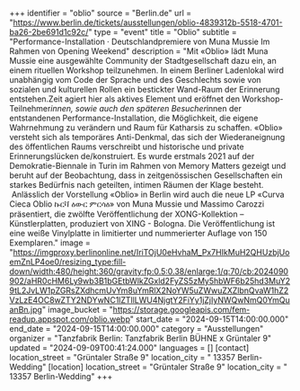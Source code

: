 +++
identifier = "oblio"
source = "Berlin.de"
url = "https://www.berlin.de/tickets/ausstellungen/oblio-4839312b-5518-4701-ba26-2be691d1c92c/"
type = "event"
title = "Oblio"
subtitle = "Performance-Installation · Deutschlandpremiere von Muna Mussie Im Rahmen von Opening Weekend"
description = "Mit «Oblio» lädt Muna Mussie eine ausgewählte Community der Stadtgesellschaft dazu ein, an einem rituellen Workshop teilzunehmen. In einem Berliner Ladenlokal wird unabhängig vom Code der Sprache und des Geschlechts sowie von sozialen und kulturellen Rollen ein bestickter Wand-Raum der Erinnerung entstehen.Zeit agiert hier als aktives Element und eröffnet den Workshop-Teilnehmer*innen, sowie auch den späteren Besucher*innen der entstandenen Performance-Installation, die Möglichkeit, die eigene Wahrnehmung zu verändern und Raum für Katharsis zu schaffen. «Oblio» versteht sich als temporäres Anti-Denkmal, das sich der Wiederaneignung des öffentlichen Raums verschreibt und historische und private Erinnerungslücken de/konstruiert. Es wurde erstmals 2021 auf der Demokratie-Biennale in Turin im Rahmen von Memory Matters gezeigt und beruht auf der Beobachtung, dass in zeitgenössischen Gesellschaften ein starkes Bedürfnis nach geteilten, intimen Räumen der Klage besteht.  Anlässlich der Vorstellung «Oblio» in Berlin wird auch die neue LP «Curva Cieca Oblio ኩርቫ ዕውር ምርሳዕ» von Muna Mussie und Massimo Carozzi präsentiert, die zwölfte Veröffentlichung der XONG-Kollektion – Künstlerplatten, produziert von XING - Bologna. Die Veröffentlichung ist eine weiße Vinylplatte in limitierter und nummerierter Auflage von 150 Exemplaren."
image = "https://imgproxy.berlinonline.net/IriTOjU0eHvhaM_Px7HIkMuH2QHUzbjUoemZnLP4oe0/resizing_type:fill-down/width:480/height:360/gravity:fp:0.5:0.38/enlarge:1/q:70/cb:2024090902/aHR0cHM6Ly9wb3B1bGEtbWlkZGxld2FyZS5zMy5hbWF6b25hd3MuY29tL2JvLW1pZGRsZXdhcmUvYm8uYmRlX2NoYW5uZWwuZXZlbnQvaW1hZ2VzLzE4OC8wZTY2NDYwNC1lZTllLWU4NjgtY2FiYy1jZjIyNWQwNmQ0YmQuanBn.jpg"
image_bucket = "https://storage.googleapis.com/fem-readup.appspot.com/oblio.webp"
start_date = "2024-09-15T14:00:00.000"
end_date = "2024-09-15T14:00:00.000"
category = "Ausstellungen"
organizer = "Tanzfabrik Berlin: Tanzfabrik Berlin BÜHNE x Grüntaler 9"
updated = "2024-09-09T00:41:24.000"
languages = []
[contact]
location_street = "Grüntaler Straße 9"
location_city = " 13357 Berlin-Wedding"
[location]
location_street = "Grüntaler Straße 9"
location_city = " 13357 Berlin-Wedding"
+++